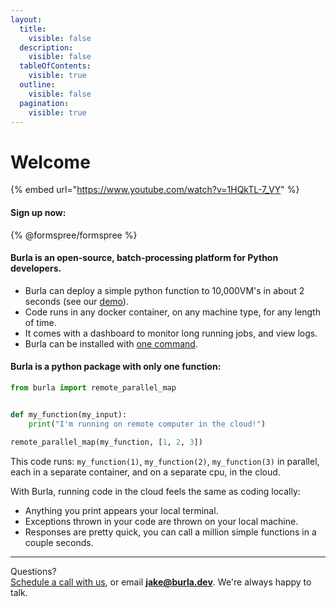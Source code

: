 ```yaml
---
layout:
  title:
    visible: false
  description:
    visible: false
  tableOfContents:
    visible: true
  outline:
    visible: false
  pagination:
    visible: true
---
```


# Welcome

{% embed url="https://www.youtube.com/watch?v=1HQkTL-7_VY" %}

#### Sign up now:

{% @formspree/formspree %}

#### Burla is an open-source, batch-processing platform for Python developers.

* Burla can deploy a simple python function to 10,000VM's in about 2 seconds (see our [demo](https://www.youtube.com/watch?v=1HQkTL-7_VY)).
* Code runs in any docker container, on any machine type, for any length of time.
* It comes with a dashboard to monitor long running jobs, and view logs.
* Burla can be installed with [one command](installation.md).

#### Burla is a python package with only one function:

```python
from burla import remote_parallel_map


def my_function(my_input):
    print("I'm running on remote computer in the cloud!")
    
remote_parallel_map(my_function, [1, 2, 3])
```

This code runs: `my_function(1)`, `my_function(2)`, `my_function(3)` in parallel, each in a separate container, and on a separate cpu, in the cloud.

With Burla, running code in the cloud feels the same as coding locally:

* Anything you print appears your local terminal.
* Exceptions thrown in your code are thrown on your local machine.
* Responses are pretty quick, you can call a million simple functions in a couple seconds.





***

Questions?\
[Schedule a call with us](http://cal.com/jakez/burla), or email **jake@burla.dev**. We're always happy to talk.

